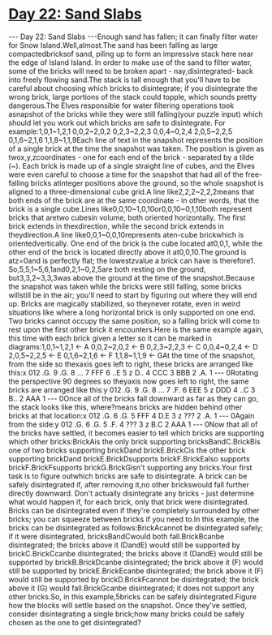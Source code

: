 # [ Day 22: Sand Slabs ](https://adventofcode.com/2023/day/22)

--- Day 22: Sand Slabs ---Enough sand has fallen; it can finally filter water for Snow Island.Well,almost.The sand has been falling as large compactedbricksof sand, piling up to form an impressive stack here near the edge of Island Island. In order to make use of the sand to filter water, some of the bricks will need to be broken apart - nay,disintegrated- back into freely flowing sand.The stack is tall enough that you'll have to be careful about choosing which bricks to disintegrate; if you disintegrate the wrong brick, large portions of the stack could topple, which sounds pretty dangerous.The Elves responsible for water filtering operations took asnapshot of the bricks while they were still falling(your puzzle input) which should let you work out which bricks are safe to disintegrate. For example:1,0,1~1,2,1
0,0,2~2,0,2
0,2,3~2,2,3
0,0,4~0,2,4
2,0,5~2,2,5
0,1,6~2,1,6
1,1,8~1,1,9Each line of text in the snapshot represents the position of a single brick at the time the snapshot was taken. The position is given as twox,y,zcoordinates - one for each end of the brick - separated by a tilde (~). Each brick is made up of a single straight line of cubes, and the Elves were even careful to choose a time for the snapshot that had all of the free-falling bricks atinteger positions above the ground, so the whole snapshot is aligned to a three-dimensional cube grid.A line like2,2,2~2,2,2means that both ends of the brick are at the same coordinate - in other words, that the brick is a single cube.Lines like0,0,10~1,0,10or0,0,10~0,1,10both represent bricks that aretwo cubesin volume, both oriented horizontally. The first brick extends in thexdirection, while the second brick extends in theydirection.A line like0,0,1~0,0,10represents aten-cube brickwhich is orientedvertically. One end of the brick is the cube located at0,0,1, while the other end of the brick is located directly above it at0,0,10.The ground is atz=0and is perfectly flat; the lowestzvalue a brick can have is therefore1. So,5,5,1~5,6,1and0,2,1~0,2,5are both resting on the ground, but3,3,2~3,3,3was above the ground at the time of the snapshot.Because the snapshot was taken while the bricks were still falling, some bricks willstill be in the air; you'll need to start by figuring out where they will end up. Bricks are magically stabilized, so theynever rotate, even in weird situations like where a long horizontal brick is only supported on one end. Two bricks cannot occupy the same position, so a falling brick will come to rest upon the first other brick it encounters.Here is the same example again, this time with each brick given a letter so it can be marked in diagrams:1,0,1~1,2,1   <- A
0,0,2~2,0,2   <- B
0,2,3~2,2,3   <- C
0,0,4~0,2,4   <- D
2,0,5~2,2,5   <- E
0,1,6~2,1,6   <- F
1,1,8~1,1,9   <- GAt the time of the snapshot, from the side so thexaxis goes left to right, these bricks are arranged like this:x
012
.G. 9
.G. 8
... 7
FFF 6
..E 5 z
D.. 4
CCC 3
BBB 2
.A. 1
--- 0Rotating the perspective 90 degrees so theyaxis now goes left to right, the same bricks are arranged like this:y
012
.G. 9
.G. 8
... 7
.F. 6
EEE 5 z
DDD 4
..C 3
B.. 2
AAA 1
--- 0Once all of the bricks fall downward as far as they can go, the stack looks like this, where?means bricks are hidden behind other bricks at that location:x
012
.G. 6
.G. 5
FFF 4
D.E 3 z
??? 2
.A. 1
--- 0Again from the side:y
012
.G. 6
.G. 5
.F. 4
??? 3 z
B.C 2
AAA 1
--- 0Now that all of the bricks have settled, it becomes easier to tell which bricks are supporting which other bricks:BrickAis the only brick supporting bricksBandC.BrickBis one of two bricks supporting brickDand brickE.BrickCis the other brick supporting brickDand brickE.BrickDsupports brickF.BrickEalso supports brickF.BrickFsupports brickG.BrickGisn't supporting any bricks.Your first task is to figure outwhich bricks are safe to disintegrate. A brick can be safely disintegrated if, after removing it,no other brickswould fall further directly downward. Don't actually disintegrate any bricks - just determine what would happen if, for each brick, only that brick were disintegrated. Bricks can be disintegrated even if they're completely surrounded by other bricks; you can squeeze between bricks if you need to.In this example, the bricks can be disintegrated as follows:BrickAcannot be disintegrated safely; if it were disintegrated, bricksBandCwould both fall.BrickBcanbe disintegrated; the bricks above it (DandE) would still be supported by brickC.BrickCcanbe disintegrated; the bricks above it (DandE) would still be supported by brickB.BrickDcanbe disintegrated; the brick above it (F) would still be supported by brickE.BrickEcanbe disintegrated; the brick above it (F) would still be supported by brickD.BrickFcannot be disintegrated; the brick above it (G) would fall.BrickGcanbe disintegrated; it does not support any other bricks.So, in this example,5bricks can be safely disintegrated.Figure how the blocks will settle based on the snapshot. Once they've settled, consider disintegrating a single brick;how many bricks could be safely chosen as the one to get disintegrated?